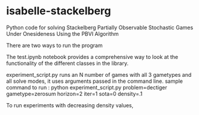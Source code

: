 # isabelle-stackelberg
Python code for solving Stackelberg Partially Observable Stochastic Games Under Onesideness Using the PBVI Algorithm


There are two ways to run the program

The test.ipynb notebook provides a comprehensive way to look at the functionality of the different classes in the library.


experiment_script.py runs an N number of games with all 3 gametypes and all solve modes, it uses arguments passed in the command line. 
sample command to run :
python experiment_script.py problem=dectiger gametype=zerosum horizon=2 iter=1 sota=0 density=.1

To run experiments with decreasing density values, 
